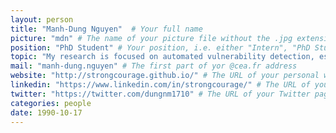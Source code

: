 ```yaml
---
layout: person
title: "Manh-Dung Nguyen"  # Your full name
picture: "mdn" # The name of your picture file without the .jpg extension
position: "PhD Student" # Your position, i.e. either "Intern", "PhD Student", "Postdoc" or "Tenured Researcher"
topic: "My research is focused on automated vulnerability detection, especially fuzzing." # For interns, PhD students and postdocs, briefly describe your research topic (tenured researchers should remove this line)
mail: "manh-dung.nguyen" # The first part of yor @cea.fr address
website: "http://strongcourage.github.io/" # The URL of your personal website if you have one, otherwise remove the line
linkedin: "https://www.linkedin.com/in/strongcourage/" # The URL of your Linkedin page if you have one, otherwise remove the line
twitter: "https://twitter.com/dungnm1710" # The URL of your Twitter page if you have one, otherwise remove the line (by the way, Twitter is a great way to discuss with other researchers around the world)
categories: people
date: 1990-10-17
---
```


